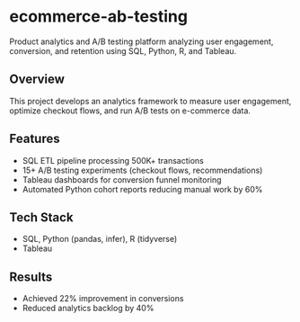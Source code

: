 # ecommerce-ab-testing
Product analytics and A/B testing platform analyzing user engagement, conversion, and retention using SQL, Python, R, and Tableau.

## Overview
This project develops an analytics framework to measure user engagement, optimize checkout flows, and run A/B tests on e-commerce data.

## Features
- SQL ETL pipeline processing 500K+ transactions
- 15+ A/B testing experiments (checkout flows, recommendations)
- Tableau dashboards for conversion funnel monitoring
- Automated Python cohort reports reducing manual work by 60%

## Tech Stack
- SQL, Python (pandas, infer), R (tidyverse)
- Tableau

## Results
- Achieved 22% improvement in conversions
- Reduced analytics backlog by 40%
